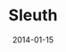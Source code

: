 ---
subheader: 'by Anthony Shaffer

  directed by M.C. Steffen'
description: "<p><span id=\"docs-internal-guid-2c908943-132b-a9ed-e031-5f021dcc4492\"\
  ><span>If you\u2019re looking for the quintessential murder mystery thriller, </span><span>Sleuth</span><span>\
  \ (1971 Tony Award for Best Play) is a sure lock. The plot begins when Andrew Wyke,\
  \ a successful mystery writer, lures his wife's lover, Milo Tindle, to his country\
  \ home. Once there, the two engage in a game of cat and mouse with more twists and\
  \ turns than the labyrinthian manor that surrounds them. Director MC Steffen invites\
  \ you along for the ride, so long as you promise to inspect the uninspected.</span></span></p><p><span><span>by\
  \ <strong>Anthony Shaffer</strong><br/>\ndirected by <strong>M.C. Steffen </strong></span></span><br/>\n\
  \_</p><p><strong>Justin Krivda</strong> (Andrew Wyke) first found Resonance with\
  \ the Eternal Cosmic Harmony of Existence as an eight-year old student of\_<span>Isshin-ry\u016B\
  \ Karate, during his training\_</span>under Detroit's own Chief Grand Master Willie\
  \ Adams. He has spent the past fourteen years exploring the elegant language of\
  \ the Universe through his writings, ramblings, and Artistry. Moreover, in his tenure\
  \ as a student of English, Physics, and Astrophysics at the University of Chicago,\
  \ he has maintained the Wonder twink'ling wide in the eyes of that young Warrior-Poet.\
  \ He offers his performance in memory of his longtime beloved friend, Claude \"\
  Klondike\" Foules<span class=\"st\">\u2014</span>a 57th Street StreetWise vendor\
  \ who taught him the importance of Dreaming, Believing, and Smiling.</p><p><strong>Jackson\
  \ Ruzzo</strong> (Milo Tindle) is a first-year Physics major with specialization\
  \ in Astrophysics. Previously, Jackson appeared in the Winter 2014 Weekend of Workshops.\
  \ This is his second show with UT.</p><p><strong>Charles Fielding</strong> (Inspector\
  \ Doppler) is a third-year transfer student from the University of Florida, tentatively\
  \ a TAPS major. This is his UChicago stage debut. At UF he appeared in <em>Faust\
  \ </em>(Mephistopheles), <em>Arcadia </em>(Chater), <em>Knuckle </em>(Max) and <em>Endgame\
  \ </em>(Clov). He is happy to make his return to the stage in his favorite play,\
  \ and hopes you enjoy the show.</p><p><strong>M.C. Steffen</strong> (Director) made\
  \ his directorial debut last fall with <em>Smitten</em>. Acting credits: with UT:\
  \ <em>The House of Yes</em> (Anthony), <em>reWILDing Genius</em> (Adam); with CES:\
  \ <em>croMagnum </em>(Hogget). He also devised <em>The (Colm) O'Reilly Factor</em>,\
  \ a series of plays originally produced by Theater Oobleck staged throughout this\
  \ past year. The final part, a production of <em>There Is a Happiness That Morning\
  \ Is</em>, will go up tenth week of this quarter<span class=\"st\">\u2014</span>M.C.\
  \ will be co-directing and playing Bernard. In the meanwhile, he hopes you enjoy\
  \ watching Sleuth as much as he's enjoyed working on it. Thanks to the cast and\
  \ staff! For Spencer and Kristin.</p><p><strong>Caety Klingman</strong> (Stage Manager)\
  \ is a third-year English major and Cinema &amp; Media Studies minor in the College.\
  \ She is thrilled to be stage managing such an amazing show and talented group of\
  \ people. Previously, she has stage managed three workshops, assistant stage managed\
  \ <em>The Lion in Winter</em>, assistant production managed <em>True West</em>,\
  \ done set decorations for Commedia, painted for <em>The Drowsy Chaperone</em>,\
  \ and participated in New Work Weeks.</p> <p><strong>Joshua Harris</strong> (Sound\
  \ Designer) is a second-year English and TAPS major. He has previously worked on\
  \ Sound Design in some capacity for 7 UT and UChicago shows. Some highlighted credits\
  \ include Designer on <em>High Art: Commedia does Hamlet</em> and <em>As You Like\
  \ It</em>. This past year, he has directed two shows: the <em>Eh Joe</em> Beckett\
  \ Workshop in the Fall, and his own play <em>croMagnum </em>for CES in the Winter.\
  \ Later this quarter he will be appearing as Balthasar in <em>Much Ado About Nothing</em>.</p><p><strong>Jacob\
  \ Mulcahy</strong><span> (Master Carpenter) is a third year physics major in the\
  \ college. He has previously been an assistant set designer and/or master carpenter\
  \ for UT productions of This is Our Youth, The Merchant of Venice, Hedda Gabler,\
  \ and Godspell.</span></p><p><strong>Yiwen Feng</strong> (Dialect Coach) is a third\
  \ year Gender and Sexuality Studies major who has assistant costume designed for\
  \ <em>As You Like It</em> and directed and served as costume, props, set, and sound\
  \ designer for CESFest 2014's <em>Thrill Me: The Leopold &amp; Loeb Story</em>.\
  \ Yiwen is currently also the costume designer for <em>A Little Star Quality</em>.</p><p><strong>Mark\
  \ Hassenfratz </strong>(Assistant Scenic Designer) is a first-year English major\
  \ from New York. In addition to building sets, he also writes for South Side Weekly,\
  \ The University of Chicago Humor Magazine, and Maroon TV's mock-news show, The\
  \ Marooned.</p><p><strong>James Newton</strong> (Assistant Sound Designer) a second-year\
  \ probable English major and Music minor. Although he's been playing with music\
  \ for a long time, this will be his first quarter with UT. His theatre experience\
  \ includes directing and piano-ing the music for CESfest 2014's production of <em>Thrill\
  \ Me</em>. He is looking forward to bringing sonic pleasures to UT!</p>"
slug: sleuth
title: Sleuth
layout: show-info
quarter: spring
year: 2014
season: 2013-2014 Shows
date: 2014-01-15

---